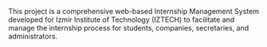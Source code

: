 This project is a comprehensive web-based Internship Management System developed for Izmir Institute of Technology (IZTECH) to facilitate and manage the internship process for students, companies, secretaries, and administrators.
